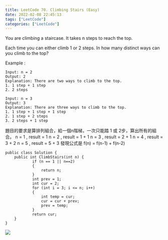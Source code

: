 ```yaml
---
title: LeetCode 70. Climbing Stairs (Easy)
date: 2022-02-08 22:45:13
tags: ["LeetCode"]
categories: ["LeetCode"]
---
```

You are climbing a staircase. It takes n steps to reach the top.

Each time you can either climb 1 or 2 steps. In how many distinct ways can you climb to the top?

Example :
```
Input: n = 2
Output: 2
Explanation: There are two ways to climb to the top.
1. 1 step + 1 step
2. 2 steps

Input: n = 3
Output: 3
Explanation: There are three ways to climb to the top.
1. 1 step + 1 step + 1 step
2. 1 step + 2 steps
3. 2 steps + 1 step
```
<!--more-->
題目的要求是算排列組合，給一個n階梯，一次只能踏 1 或 2步，算出所有的組合。
n = 1 , result = 1
n = 2 , result = 1 + 1
n = 3 , result = 2 + 1
n = 4 , result = 3 + 2
n = 5 , result = 5 + 3
發現公式是
f(n) = f(n-1) + f(n-2)
```
public class Solution {
    public int ClimbStairs(int n) {
            if (n == 1 || n==2)
            {
                return n;
            }
            int prev = 1;
            int cur = 2;
            for (int i = 3; i <= n; i++)
            {
                int temp = cur;
                cur = cur + prev;
                prev = temp;
            }
            return cur;
    }
}
```
![](https://i.imgur.com/DU7fAvZ.png)
